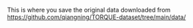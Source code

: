 This is where you save the original data downloaded from https://github.com/qiangning/TORQUE-dataset/tree/main/data/